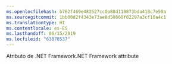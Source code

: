 ```yaml
---
ms.openlocfilehash: b762f469e482527cc0a88d118073bda418c7e59a
ms.sourcegitcommit: 1bb00d2f4343e73ae8d58668f02297a3cf10a4c1
ms.translationtype: HT
ms.contentlocale: es-ES
ms.lasthandoff: 06/15/2019
ms.locfileid: "63878537"
---
```

<span data-ttu-id="fb52e-101">Atributo de .NET Framework</span><span class="sxs-lookup"><span data-stu-id="fb52e-101">.NET Framework attribute</span></span>